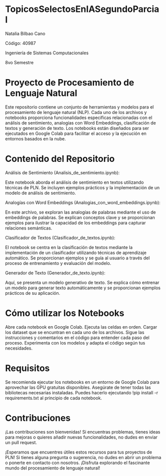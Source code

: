# TopicosSelectosEnIASegundoParcial

Natalia Bilbao Cano 

Código: 40987

Ingeniería de Sistemas Computacionales

8vo Semestre

# Proyecto de Procesamiento de Lenguaje Natural

Este repositorio contiene un conjunto de herramientas y modelos para el procesamiento de lenguaje natural (NLP). Cada uno de los archivos y notebooks proporciona funcionalidades específicas relacionadas con el análisis de sentimiento, analogías con Word Embeddings, clasificación de textos y generación de texto. Los notebooks están diseñados para ser ejecutados en Google Colab para facilitar el acceso y la ejecución en entornos basados en la nube.

# Contenido del Repositorio
Análisis de Sentimiento (Analisis_de_sentimiento.ipynb):

Este notebook aborda el análisis de sentimiento en textos utilizando técnicas de PLN. Se incluyen ejemplos prácticos y la implementación de un modelo de análisis de sentimiento.

Analogías con Word Embeddings (Analogias_con_word_embeddings.ipynb):

En este archivo, se exploran las analogías de palabras mediante el uso de embeddings de palabras. Se explican conceptos clave y se proporcionan ejemplos para ilustrar la capacidad de los embeddings para capturar relaciones semánticas.

Clasificador de Textos (Clasificador_de_textos.ipynb):

El notebook se centra en la clasificación de textos mediante la implementación de un clasificador utilizando técnicas de aprendizaje automático. Se proporcionan ejemplos y se guía al usuario a través del proceso de entrenamiento y evaluación del modelo.

Generador de Texto (Generador_de_texto.ipynb):

Aquí, se presenta un modelo generativo de texto. Se explica cómo entrenar un modelo para generar texto automáticamente y se proporcionan ejemplos prácticos de su aplicación.

# Cómo utilizar los Notebooks

Abre cada notebook en Google Colab.
Ejecuta las celdas en orden.
Cargar los dataset que se encuntran en cada uno de los archivos.
Sigue las instrucciones y comentarios en el código para entender cada paso del proceso.
Experimenta con los modelos y adapta el código según tus necesidades.

# Requisitos

Se recomienda ejecutar los notebooks en un entorno de Google Colab para aprovechar las GPU gratuitas disponibles.
Asegúrate de tener todas las bibliotecas necesarias instaladas. Puedes hacerlo ejecutando !pip install -r requirements.txt al principio de cada notebook.

# Contribuciones

¡Las contribuciones son bienvenidas! Si encuentras problemas, tienes ideas para mejoras o quieres añadir nuevas funcionalidades, no dudes en enviar un pull request.

¡Esperamos que encuentres útiles estos recursos para tus proyectos de PLN! Si tienes alguna pregunta o sugerencia, no dudes en abrir un problema o ponerte en contacto con nosotros. ¡Disfruta explorando el fascinante mundo del procesamiento de lenguaje natural!
